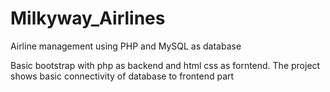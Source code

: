 # Milkyway_Airlines
Airline management using PHP and MySQL as database

Basic bootstrap with php as backend and html css as forntend. The project shows basic connectivity of database to frontend part 
